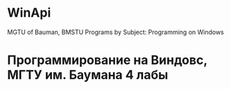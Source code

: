 # WinApi
 MGTU of Bauman, BMSTU Programs by Subject: Programming on Windows
# Программирование на Виндовс, МГТУ им. Баумана 4 лабы
